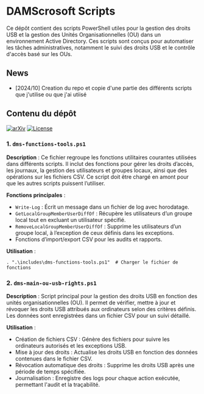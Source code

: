 # DAMScrosoft Scripts

Ce dépôt contient des scripts PowerShell utiles pour la gestion des droits USB et la gestion des Unités Organisationnelles (OU) dans un environnement Active Directory. Ces scripts sont conçus pour automatiser les tâches administratives, notamment le suivi des droits USB et le contrôle d'accès basé sur les OUs.

## News
- [2024/10] Creation du repo et copie d'une partie des différents scripts que j'utilise ou que j'ai utiisé

## Contenu du dépôt

[![arXiv](https://img.shields.io/badge/Paper-green)](https://arxiv.org/abs/2408.00203)
[![License](https://img.shields.io/badge/License-MIT-yellow.svg)](https://opensource.org/licenses/MIT)

### 1. `dms-functions-tools.ps1`

**Description** : Ce fichier regroupe les fonctions utilitaires courantes utilisées dans différents scripts. Il inclut des fonctions pour gérer les droits d’accès, les journaux, la gestion des utilisateurs et groupes locaux, ainsi que des opérations sur les fichiers CSV. Ce script doit être chargé en amont pour que les autres scripts puissent l’utiliser.

**Fonctions principales** :
- `Write-Log` : Écrit un message dans un fichier de log avec horodatage.
- `GetLocalGroupMemberUserDiffOf` : Récupère les utilisateurs d’un groupe local tout en excluant un utilisateur spécifié.
- `RemoveLocalGroupMemberUserDiffOf` : Supprime les utilisateurs d’un groupe local, à l’exception de ceux définis dans les exceptions.
- Fonctions d’import/export CSV pour les audits et rapports.

**Utilisation** :

```
. ".\includes\dms-functions-tools.ps1"  # Charger le fichier de fonctions
```


### 2. `dms-main-ou-usb-rights.ps1`

**Description** : Script principal pour la gestion des droits USB en fonction des unités organisationnelles (OU). Il permet de vérifier, mettre à jour et révoquer les droits USB attribués aux ordinateurs selon des critères définis. Les données sont enregistrées dans un fichier CSV pour un suivi détaillé.

**Utilisation** :

- Création de fichiers CSV : Génère des fichiers pour suivre les ordinateurs autorisés et les exceptions USB.
- Mise à jour des droits : Actualise les droits USB en fonction des données contenues dans le fichier CSV.
- Révocation automatique des droits : Supprime les droits USB après une période de temps spécifiée.
- Journalisation : Enregistre des logs pour chaque action exécutée, permettant l'audit et la traçabilité.



